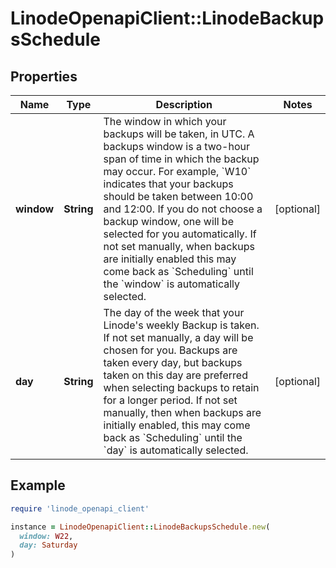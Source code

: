 # LinodeOpenapiClient::LinodeBackupsSchedule

## Properties

| Name | Type | Description | Notes |
| ---- | ---- | ----------- | ----- |
| **window** | **String** | The window in which your backups will be taken, in UTC. A backups window is a two-hour span of time in which the backup may occur.  For example, &#x60;W10&#x60; indicates that your backups should be taken between 10:00 and 12:00. If you do not choose a backup window, one will be selected for you automatically.  If not set manually, when backups are initially enabled this may come back as &#x60;Scheduling&#x60; until the &#x60;window&#x60; is automatically selected. | [optional] |
| **day** | **String** | The day of the week that your Linode&#39;s weekly Backup is taken. If not set manually, a day will be chosen for you. Backups are taken every day, but backups taken on this day are preferred when selecting backups to retain for a longer period.  If not set manually, then when backups are initially enabled, this may come back as &#x60;Scheduling&#x60; until the &#x60;day&#x60; is automatically selected. | [optional] |

## Example

```ruby
require 'linode_openapi_client'

instance = LinodeOpenapiClient::LinodeBackupsSchedule.new(
  window: W22,
  day: Saturday
)
```

